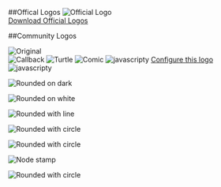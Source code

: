 ##Offical Logos
![Official Logo](http://nodejs.org/logos/nodejs.png)  
[Download Official Logos](http://nodejs.org/logos/)

##Community Logos

![Original](http://farm7.static.flickr.com/6016/5947533807_f50b14479b_o.png)  
![Callback](http://farm7.static.flickr.com/6002/5927603032_d9e9aeff9b.jpg)
![Turtle](http://substack.net/images/node_turtle.png)
![Comic](https://lh5.googleusercontent.com/-l7XvZDcXraw/TiB6n4OVGnI/AAAAAAAAAuo/4VH3SSTCEBQ/nodejs.png)
![javascripty](http://homepage.mac.com/jorgechamorro/node/nodejsLogoA.png)
[Configure this logo](http://homepage.mac.com/jorgechamorro/node/nodeLogoAnimado.html)
![javascripty](http://homepage.mac.com/jorgechamorro/node/nodejsLogoB.png)

![Rounded on dark](https://lh4.googleusercontent.com/-SqqudfU2TAU/TiZsxURICJI/AAAAAAAAALk/-7WuVBrCL_o/nodejs1.png)

![Rounded on white](https://lh6.googleusercontent.com/-sU5IRCCxMYc/TiZsuwV0nFI/AAAAAAAAALc/dH1OxZImcJU/nodejs2.png)

![Rounded with line](https://lh4.googleusercontent.com/-P9rHwnwG9bw/TiZsw19CBsI/AAAAAAAAALg/SYG6XIb5e6w/nodejs3.png)

![Rounded with circle](https://lh4.googleusercontent.com/-viTl63ZCfTA/TiZ7SADdW-I/AAAAAAAAAL8/YneI537fxi8/nodejs4.png)

![Rounded with circle](https://lh5.googleusercontent.com/-0yWcSBObsmo/TiZ7R8-vs-I/AAAAAAAAAL4/1UyMi5_nY5g/nodejs5.png)

![Node stamp](https://lh3.googleusercontent.com/-RuJ8njIvRto/TiZ_XdAr88I/AAAAAAAAAME/RDiO0-FToJc/nodejsStamp2.png)

![Rounded with circle](https://lh5.googleusercontent.com/-UxvwFuho9xI/TiZ_qJD2L4I/AAAAAAAAAMQ/qfppXes8jQk/nodejsStamp2.png)
